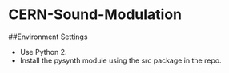 # CERN-Sound-Modulation
##Environment Settings
- Use Python 2.
- Install the pysynth module using the src package in the repo.
